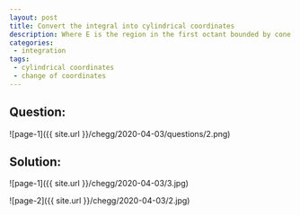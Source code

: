 ```yaml
---
layout: post
title: Convert the integral into cylindrical coordinates
description: Where E is the region in the first octant bounded by cone $z=2 \sqrt{ x^2 +y^2} $ and paraboloid $z= 3-x^2-y^2$
categories:
 - integration
tags:
 - cylindrical coordinates
 - change of coordinates
---
```



## Question:

![page-1]({{ site.url }}/chegg/2020-04-03/questions/2.png) 

## Solution:

![page-1]({{ site.url }}/chegg/2020-04-03/3.jpg) 

![page-2]({{ site.url }}/chegg/2020-04-03/2.jpg) 



